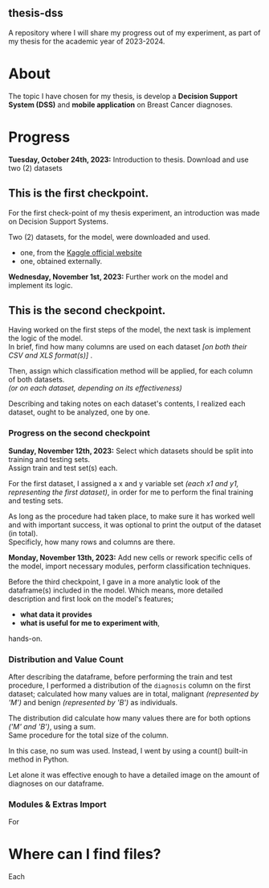 ## thesis-dss

A repository where I will share my progress out of my experiment, as part of my thesis for the academic year of 2023-2024.

# About

The topic I have chosen for my thesis, is develop a **Decision Support System (DSS)** and **mobile application** on Breast Cancer diagnoses.

# Progress

**Tuesday, October 24th, 2023:** Introduction to thesis. Download and use two (2) datasets

## This is the first checkpoint.

For the first check-point of my thesis experiment, an introduction was made on Decision Support Systems. 

Two (2) datasets, for the model, were downloaded and used.

  * one, from the [Kaggle official website](https://kaggle.com)
  * one, obtained externally.

**Wednesday, November 1st, 2023:** Further work on the model and implement its logic.

## This is the second checkpoint.

Having worked on the first steps of the model, the next task is implement the logic of the model.
<br>
In brief, find how many columns are used on each dataset *[on both their CSV and XLS format(s)]* .

Then, assign which classification method will be applied, for each column of both datasets.
<br>
*(or on each dataset, depending on its effectiveness)*

Describing and taking notes on each dataset's contents, I realized each dataset, ought to be analyzed, one by one.

### Progress on the second checkpoint

**Sunday, November 12th, 2023:** Select which datasets should be split into training and testing sets.
<br>
Assign train and test set(s) each.

For the first dataset, I assigned a x and y variable set *(each x1 and y1, representing the first dataset)*, in order for me to perform the final training and testing sets.

As long as the procedure had taken place, to make sure it has worked well and with important success, it was optional to print the output of the dataset (in total).
<br>
Specificly, how many rows and columns are there.

**Monday, November 13th, 2023:** Add new cells or rework specific cells of the model, import necessary modules, perform classification techniques.

Before the third checkpoint, I gave in a more analytic look of the dataframe(s) included in the model.
Which means, more detailed description and first look on the model's features; 

   * **what data it provides**
   * **what is useful for me to experiment with**,

hands-on.

### Distribution and Value Count

After describing the dataframe, before performing the train and test procedure, I performed a distribution of the `diagnosis` column on the first dataset;
calculated how many values are in total, malignant *(represented by 'M')* and benign *(represented by 'B')* as individuals.

The distribution did calculate how many values there are for both options *('M' and 'B')*, using a sum.
<br>
Same procedure for the total size of the column.

In this case, no sum was used.
Instead, I went by using a count() built-in method in Python.

Let alone it was effective enough to have a detailed image on the amount of diagnoses on our dataframe.

### Modules & Extras Import

For 


# Where can I find files?

Each
